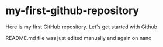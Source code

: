 # my-first-github-repository
Here is my first GitHub repository. Let's get started with Github

README.md file was just edited manually and again on nano
